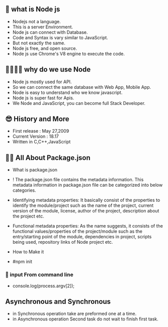 ## 👻 what is Node js
- Nodejs not a language.
- This is a server Environment.
- Node js can connect with Database.
- Code and Syntax is vary similar to JavaScript.
- But not exactly the same.
- Node js free, and open source.
- Node js use Chrome's V8 engine to execute the code.

## 🤷‍♂️🤷‍♂️ why do we use Node
- Node js mostly used for API.
- So we can connect the same database with Web App, Mobile App.
- Node is easy to understand who we know javascript.
- Node js is super fast for Apis.
- We Node and JavaScript, you can become full Stack Developer.

## 😎 History and More 
- First release : May 27,2009
- Current Version : 18.17
- Written in C,C++,JavaScript

## 🙌🙌 All About Package.json
- What is package.json 
- ! The package.json file contains the metadata information. This metadata information in package.json file can be categorized into below categories.

- Identifying metadata properties: It basically consist of the properties to identify the module/project such as the name of the project, current version of the module, license, author of the project, description about the project etc.

- Functional metadata properties: As the name suggests, it consists of the functional values/properties of the project/module such as the entry/starting point of the module, dependencies in project, scripts being used, repository links of Node project etc.
- How to Make it
-  #npm init

### 🤔 input From command line
- console.log(process.argv[2]); 

## Asynchronous and Synchronous 
- in Synchronous operation take are preformed one at a time.
- in Asynchronous operation Second task do not wait to finish first task.